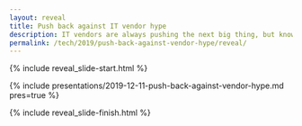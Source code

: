 ```yaml
---
layout: reveal
title: Push back against IT vendor hype
description: IT vendors are always pushing the next big thing, but knowing if it's right for your organisation cannot be answered by a sales pitch
permalink: /tech/2019/push-back-against-vendor-hype/reveal/
---
```


{% include reveal_slide-start.html %}

{% include presentations/2019-12-11-push-back-against-vendor-hype.md pres=true %}

{% include reveal_slide-finish.html %}
